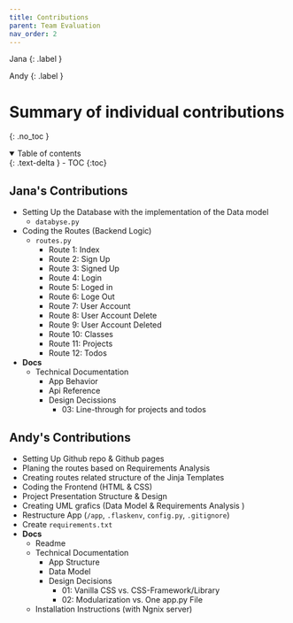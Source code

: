 ```yaml
---
title: Contributions
parent: Team Evaluation
nav_order: 2
---
```


Jana
{: .label }

Andy
{: .label }

# Summary of individual contributions
{: .no_toc }

<details open markdown="block">
  <summary>
    Table of contents
  </summary>
  {: .text-delta }
- TOC
{:toc}
</details>

## Jana's Contributions
- Setting Up the Database with the implementation of the Data model
  - `databyse.py`
- Coding the Routes (Backend Logic)
  - `routes.py`
    - Route 1: Index
    - Route 2: Sign Up
    - Route 3: Signed Up
    - Route 4: Login
    - Route 5: Loged in
    - Route 6: Loge Out
    - Route 7: User Account
    - Route 8: User Account Delete
    - Route 9: User Account Deleted
    - Route 10: Classes
    - Route 11: Projects
    - Route 12: Todos
- **Docs**
  - Technical Documentation
    - App Behavior
    - Api Reference
    - Design Decissions
      - 03: Line-through for projects and todos

## Andy's Contributions
- Setting Up Github repo & Github pages
- Planing the routes based on Requirements Analysis
- Creating routes related structure of the Jinja Templates
- Coding the Frontend (HTML & CSS)
- Project Presentation Structure & Design
- Creating UML grafics (Data Model & Requirements Analysis )
- Restructure App (`/app`, `.flaskenv`, `config.py`, `.gitignore`)
- Create `requirements.txt`
- **Docs**
  - Readme
  - Technical Documentation
    - App Structure
    - Data Model
    - Design Decisions
      - 01: Vanilla CSS vs. CSS-Framework/Library
      - 02: Modularization vs. One app.py File
  - Installation Instructions (with Ngnix server)